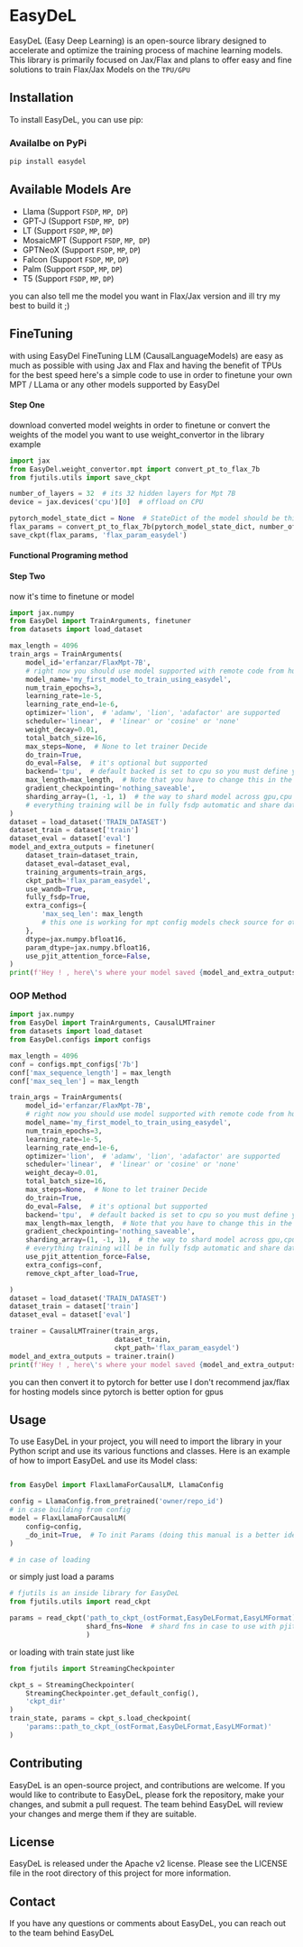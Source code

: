 # EasyDeL

EasyDeL (Easy Deep Learning) is an open-source library designed to accelerate and optimize the training process of
machine learning models. This library is primarily focused on Jax/Flax and plans to offer easy and fine solutions to
train Flax/Jax Models on the `TPU/GPU`

## Installation

To install EasyDeL, you can use pip:

### Availalbe on PyPi

```bash
pip install easydel
```

## Available Models Are

- Llama     (Support `FSDP`, `MP`,` DP`)
- GPT-J     (Support `FSDP`, `MP`,` DP`)
- LT        (Support `FSDP`, `MP`, `DP`)
- MosaicMPT (Support `FSDP`, `MP`,` DP`)
- GPTNeoX   (Support `FSDP`, `MP`, `DP`)
- Falcon    (Support `FSDP`, `MP`, `DP`)
- Palm      (Support `FSDP`, `MP`, `DP`)
- T5        (Support `FSDP`, `MP`, `DP`)

you can also tell me the model you want in Flax/Jax version and ill try my best to build it ;)

## FineTuning

with using EasyDel FineTuning LLM (CausalLanguageModels) are easy as much as possible with using Jax and Flax
and having the benefit of TPUs for the best speed here's a simple code to use in order to finetune your own MPT / LLama
or any other models supported by EasyDel

#### Step One

download converted model weights in order to finetune or convert the weights of the model you want to use
weight_convertor in the library example

```python
import jax
from EasyDel.weight_convertor.mpt import convert_pt_to_flax_7b
from fjutils.utils import save_ckpt

number_of_layers = 32  # its 32 hidden layers for Mpt 7B
device = jax.devices('cpu')[0]  # offload on CPU

pytorch_model_state_dict = None  # StateDict of the model should be this one
flax_params = convert_pt_to_flax_7b(pytorch_model_state_dict, number_of_layers, device)
save_ckpt(flax_params, 'flax_param_easydel')
```

#### Functional Programing method

#### Step Two

now it's time to finetune or model

```python
import jax.numpy
from EasyDel import TrainArguments, finetuner
from datasets import load_dataset

max_length = 4096
train_args = TrainArguments(
    model_id='erfanzar/FlaxMpt-7B',
    # right now you should use model supported with remote code from huggingface all model are supported and uploaded
    model_name='my_first_model_to_train_using_easydel',
    num_train_epochs=3,
    learning_rate=1e-5,
    learning_rate_end=1e-6,
    optimizer='lion',  # 'adamw', 'lion', 'adafactor' are supported
    scheduler='linear',  # 'linear' or 'cosine' or 'none'
    weight_decay=0.01,
    total_batch_size=16,
    max_steps=None,  # None to let trainer Decide
    do_train=True,
    do_eval=False,  # it's optional but supported 
    backend='tpu',  # default backed is set to cpu so you must define you want to use tpu cpu or gpu
    max_length=max_length,  # Note that you have to change this in the model config too
    gradient_checkpointing='nothing_saveable',
    sharding_array=(1, -1, 1)  # the way to shard model across gpu,cpu or TPUs with using sharding array (1, -1, 1)
    # everything training will be in fully fsdp automatic and share data between devices
)
dataset = load_dataset('TRAIN_DATASET')
dataset_train = dataset['train']
dataset_eval = dataset['eval']
model_and_extra_outputs = finetuner(
    dataset_train=dataset_train,
    dataset_eval=dataset_eval,
    training_arguments=train_args,
    ckpt_path='flax_param_easydel',
    use_wandb=True,
    fully_fsdp=True,
    extra_configs={
        'max_seq_len': max_length
        # this one is working for mpt config models check source for other models or see config.json file
    },
    dtype=jax.numpy.bfloat16,
    param_dtype=jax.numpy.bfloat16,
    use_pjit_attention_force=False,
)
print(f'Hey ! , here\'s where your model saved {model_and_extra_outputs.last_save_file_name}')

```

### OOP Method

```python
import jax.numpy
from EasyDel import TrainArguments, CausalLMTrainer
from datasets import load_dataset
from EasyDel.configs import configs

max_length = 4096
conf = configs.mpt_configs['7b']
conf['max_sequence_length'] = max_length
conf['max_seq_len'] = max_length

train_args = TrainArguments(
    model_id='erfanzar/FlaxMpt-7B',
    # right now you should use model supported with remote code from huggingface all model are supported and uploaded
    model_name='my_first_model_to_train_using_easydel',
    num_train_epochs=3,
    learning_rate=1e-5,
    learning_rate_end=1e-6,
    optimizer='lion',  # 'adamw', 'lion', 'adafactor' are supported
    scheduler='linear',  # 'linear' or 'cosine' or 'none'
    weight_decay=0.01,
    total_batch_size=16,
    max_steps=None,  # None to let trainer Decide
    do_train=True,
    do_eval=False,  # it's optional but supported 
    backend='tpu',  # default backed is set to cpu so you must define you want to use tpu cpu or gpu
    max_length=max_length,  # Note that you have to change this in the model config too
    gradient_checkpointing='nothing_saveable',
    sharding_array=(1, -1, 1),  # the way to shard model across gpu,cpu or TPUs with using sharding array (1, -1, 1)
    # everything training will be in fully fsdp automatic and share data between devices
    use_pjit_attention_force=False,
    extra_configs=conf,
    remove_ckpt_after_load=True,

)
dataset = load_dataset('TRAIN_DATASET')
dataset_train = dataset['train']
dataset_eval = dataset['eval']

trainer = CausalLMTrainer(train_args,
                          dataset_train,
                          ckpt_path='flax_param_easydel')
model_and_extra_outputs = trainer.train()
print(f'Hey ! , here\'s where your model saved {model_and_extra_outputs.last_save_file_name}')


```


you can then convert it to pytorch for better use I don't recommend jax/flax for hosting models since
pytorch is better option for gpus

## Usage

To use EasyDeL in your project, you will need to import the library in your Python script and use its various functions
and classes. Here is an example of how to import EasyDeL and use its Model class:

```python

from EasyDel import FlaxLlamaForCausalLM, LlamaConfig

config = LlamaConfig.from_pretrained('owner/repo_id')
# in case building from config
model = FlaxLlamaForCausalLM(
    config=config,
    _do_init=True,  # To init Params (doing this manual is a better idea)
)

# in case of loading
```

or simply just load a params

```python
# fjutils is an inside library for EasyDeL
from fjutils.utils import read_ckpt

params = read_ckpt('path_to_ckpt_(ostFormat,EasyDeLFormat,EasyLMFormat)',
                   shard_fns=None  # shard fns in case to use with pjit to shard model
                   )

```

or loading with train state just like

```python
from fjutils import StreamingCheckpointer

ckpt_s = StreamingCheckpointer(
    StreamingCheckpointer.get_default_config(),
    'ckpt_dir'
)
train_state, params = ckpt_s.load_checkpoint(
    'params::path_to_ckpt_(ostFormat,EasyDeLFormat,EasyLMFormat)'
)
```

## Contributing

EasyDeL is an open-source project, and contributions are welcome. If you would like to contribute to EasyDeL, please
fork the repository, make your changes, and submit a pull request. The team behind EasyDeL will review your changes and
merge them if they are suitable.

## License

EasyDeL is released under the Apache v2 license. Please see the LICENSE file in the root directory of this project for
more information.

## Contact

If you have any questions or comments about EasyDeL, you can reach out to the team behind EasyDeL
